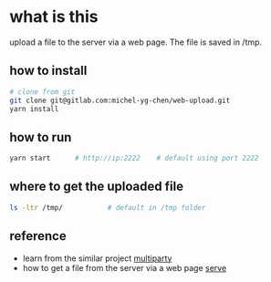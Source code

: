 # what is this

upload a file to the server via a web page. The file is saved in /tmp.


## how to install

```bash
# clone from git
git clone git@gitlab.com:michel-yg-chen/web-upload.git
yarn install 
```

## how to run 

```bash
yarn start		# http://ip:2222	# default using port 2222
```


## where to get the uploaded file

```bash
ls -ltr /tmp/			# default in /tmp folder
```


## reference

- learn from the similar project [multiparty](https://yarnpkg.com/en/package/multiparty)
- how to get a file from the server via a web page [serve](https://yarnpkg.com/en/package/serve)

